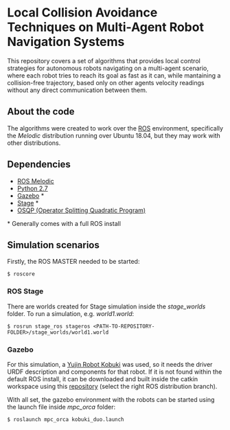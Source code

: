 # Local Collision Avoidance Techniques on Multi-Agent Robot Navigation Systems

This repository covers a set of algorithms that provides local control strategies for autonomous robots navigating on a multi-agent scenario, where each robot tries to reach its goal as fast as it can, while mantaining a collision-free trajectory, based only on other agents velocity readings without any direct communication between them.

## About the code

The algorithms were created to work over the [ROS](https://www.ros.org/) environment, specifically the *Melodic* distribution running over Ubuntu 18.04, but they may work with other distributions.

## Dependencies

* [ROS Melodic](https://www.ros.org/)
* [Python 2.7](https://www.python.org/)
* [Gazebo](http://gazebosim.org/) *
* [Stage](http://wiki.ros.org/stage) *
* [OSQP (Operator Splitting Quadratic Program)](https://osqp.org/)

\* Generally comes with a full ROS install

## Simulation scenarios

Firstly, the ROS MASTER needed to be started:

`$ roscore`

### ROS Stage

There are worlds created for Stage simulation inside the *stage_worlds* folder. To run a simulation, e.g. *world1.world*:

`$ rosrun stage_ros stageros <PATH-TO-REPOSITORY-FOLDER>/stage_worlds/world1.world`

### Gazebo

For this simulation, a [Yujin Robot Kobuki](http://kobuki.yujinrobot.com/) was used, so it needs the driver URDF description and components for that robot. If it is not found within the default ROS install, it can be downloaded and built inside the catkin workspace using this [repository](https://github.com/yujinrobot/kobuki) (select the right ROS distribution branch).

With all set, the gazebo environment with the robots can be started using the launch file inside *mpc_orca* folder:

`$ roslaunch mpc_orca kobuki_duo.launch`
